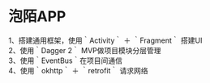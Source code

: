 # 泡陌APP

1、搭建通用框架，使用｀Activity｀ ＋ ｀Fragment｀ 搭建UI     
2、使用｀Dagger 2｀ MVP做项目模块分层管理     
3、使用｀EventBus｀在项目间通信     
4、使用｀okhttp｀ ＋ ｀retrofit｀ 请求网络     
